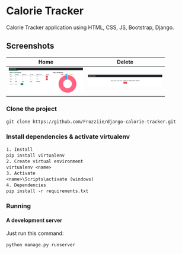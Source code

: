 # Calorie Tracker
Calorie Tracker application using HTML, CSS, JS, Bootstrap, Django.

## Screenshots
| Home | Delete |
|------|--------|
| <img src="./screenshots/ct_home.png" width="200"> | <img src="./screenshots/ct_delete.png" width="200"> |

### Clone the project

```
git clone https://github.com/Frozziie/django-calorie-tracker.git
```

### Install dependencies & activate virtualenv

```
1. Install
pip install virtualenv
2. Create virtual environment
virtualenv <name>
3. Activate
<name>\Scripts\activate (windows)
4. Dependencies
pip install -r requirements.txt
```

### Running

#### A development server

Just run this command:

```
python manage.py runserver
```